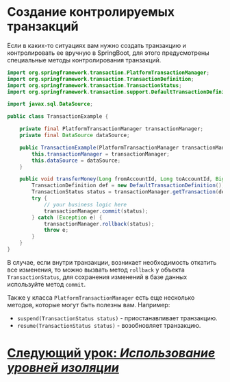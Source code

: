 # Создание контролируемых транзакций

Если в каких-то ситуациях вам нужно создать транзакцию и контролировать ее вручную в SpringBoot, для этого
предусмотрены специальные методы контролирования транзакций.

```java
import org.springframework.transaction.PlatformTransactionManager;
import org.springframework.transaction.TransactionDefinition;
import org.springframework.transaction.TransactionStatus;
import org.springframework.transaction.support.DefaultTransactionDefinition;

import javax.sql.DataSource;

public class TransactionExample {

    private final PlatformTransactionManager transactionManager;
    private final DataSource dataSource;

    public TransactionExample(PlatformTransactionManager transactionManager, DataSource dataSource) {
        this.transactionManager = transactionManager;
        this.dataSource = dataSource;
    }

    public void transferMoney(Long fromAccountId, Long toAccountId, BigDecimal amount) {
        TransactionDefinition def = new DefaultTransactionDefinition();
        TransactionStatus status = transactionManager.getTransaction(def);
        try {
            // your business logic here
            transactionManager.commit(status);
        } catch (Exception e) {
            transactionManager.rollback(status);
            throw e;
        }
    }
}
```

В случае, если внутри транзакции, возникает необходимость откатить все изменения, то можно вызвать метод `rollback` у
объекта `TransactionStatus`, для сохранения изменений в базе данных используйте метод `commit`.

Также у класса `PlatformTransactionManager` есть еще несколько методов, которые могут быть полезны вам. Например:
- `suspend(TransactionStatus status)` - приостанавливает транзакцию.
- `resume(TransactionStatus status)` - возобновляет транзакцию.

# [**Следующий урок**: *Использование уровней изоляции*](isolation-usage.md)